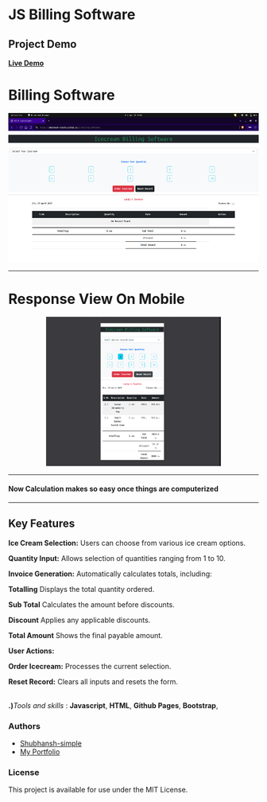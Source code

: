 # JS Billing Software

## Project Demo
<a alt="Project Link" href="https://shubhansh-simple.github.io/Js-Billing-Software/">
  <b>Live Demo</b>
</a>

# Billing Software
<p align="center">
  <a href="https://shub.pythonanywhere.com/projects">
    <img alt="Responsive" src="https://raw.githubusercontent.com/Shubhansh-Simple/Js-Billing-Software/refs/heads/main/images/first-image.png" height="300" /> 
  </a>
</p>

<hr>

# Response View On Mobile
<p align="center">
  <a href="https://shub.pythonanywhere.com/projects">
    <img alt="About" src="https://raw.githubusercontent.com/Shubhansh-Simple/Js-Billing-Software/refs/heads/main/images/second-image.png" height="300" /> 
  </a>
</p>

<hr>

<p align="center">
    <h4>Now Calculation makes so easy once things are computerized</h4>
</p>

---

## Key Features

<b>Ice Cream Selection:</b> Users can choose from various ice cream options.

<b>Quantity Input:</b> Allows selection of quantities ranging from 1 to 10.

<b>Invoice Generation:</b> Automatically calculates totals, including:

 <b>Totalling</b> Displays the total quantity ordered.

 <b>Sub Total</b> Calculates the amount before discounts.

 <b>Discount</b> Applies any applicable discounts.

 <b>Total Amount</b> Shows the final payable amount.

<b>User Actions:</b>

<b>Order Icecream:</b> Processes the current selection.

<b>Reset Record:</b> Clears all inputs and resets the form.​

<br>
<b>.)</b><i>Tools and skills</i> : <b>Javascript</b>, <b>HTML</b>,  <b>Github Pages</b>, <b>Bootstrap</b>,



### Authors
* [Shubhansh-simple](https://github.com/Shubhansh-Simple)
* [My Portfolio](https://shub.pythonanywhere.com/projects/)
### License
This project is available for use under the MIT License.
